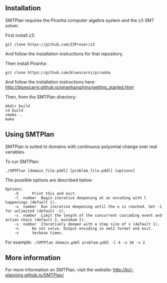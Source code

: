 ## Installation

SMTPlan requires the Piranha computer algebra system and the z3 SMT solver.

First install z3:
```
git clone https://github.com/Z3Prover/z3
```
And follow the installation instructions for that repository.

Then install Piranha:
```
git clone https://github.com/bluescarni/piranha
```
And follow the installation instructions here: http://bluescarni.github.io/piranha/sphinx/getting_started.html

Then, from the SMTPlan directory:
```
mkdir build
cd build
cmake ..
make
```

## Using SMTPlan

SMTPlan is suited to domains with continuous polyomial change over real variables.

To run SMTPlan:
```
./SMTPlan [domain_file.pddl] [problem_file.pddl] [options]
```

The possible options are described below:
```
Options:
	-h		Print this and exit.
	-l	number	Begin iterative deepening at an encoding with l happenings (default 1).
	-u	number	Run iterative deepening until the u is reached. Set -1 for unlimited (default -1).
	-c	number	Limit the length of the concurrent cascading event and action chain (default 2, minimum 2).
	-s	number	Iteratively deepen with a step size of s (default 1).
	-n		Do not solve. Output encoding in smt2 format and exit.
	-v		Verbose times.
```

For example: `./SMTPlan domain.pddl problem.pddl -l 4 -u 10 -s 2`

## More information

For more information on SMTPlan, visit the website: http://kcl-planning.github.io/SMTPlan/
